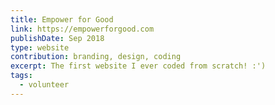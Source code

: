 ```yaml
---
title: Empower for Good
link: https://empowerforgood.com
publishDate: Sep 2018
type: website
contribution: branding, design, coding
excerpt: The first website I ever coded from scratch! :')
tags:
  - volunteer
---
```

